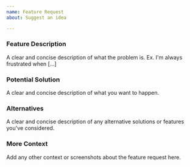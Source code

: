 ```yaml
---
name: Feature Request
about: Suggest an idea

---
```


### Feature Description
A clear and concise description of what the problem is. Ex. I'm always frustrated when [...]

### Potential Solution
A clear and concise description of what you want to happen.

### Alternatives
A clear and concise description of any alternative solutions or features you've considered.

### More Context
Add any other context or screenshots about the feature request here.
